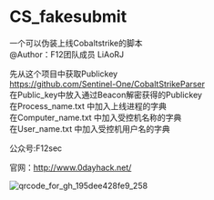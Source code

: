 # CS_fakesubmit
一个可以伪装上线Cobaltstrike的脚本  
@Author：F12团队成员 LiAoRJ  

先从这个项目中获取Publickey    
https://github.com/Sentinel-One/CobaltStrikeParser    
在Public_key中放入通过Beacon解密获得的Publickey   
在Process_name.txt 中加入上线进程的字典  
在Computer_name.txt 中加入受控机名称的字典   
在User_name.txt 中加入受控机用户名的字典   


公众号:F12sec

官网：http://www.0dayhack.net/

![qrcode_for_gh_195dee428fe9_258](https://img-blog.csdnimg.cn/img_convert/3206b48bd631855d8295aefd35692aee.png)




